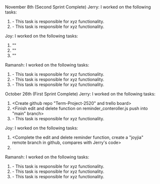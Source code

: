 November 8th (Second Sprint Complete)
Jerry:
I worked on the following tasks:
1. <Insert Some Task Here> - This task is responsible for xyz functionality.
2. <Insert Some Task Here> - This task is responsible for xyz functionality.

Joy:
I worked on the following tasks:
1. "<watched the passport.js videos>"
2. "<Completed the first draft for Task1: add local login and registration>"
3. "<Update Trello board>"


Ramansh:
I worked on the following tasks:
1. <Insert Some Task Here> - This task is responsible for xyz functionality.
2. <Insert Some Task Here> - This task is responsible for xyz functionality.
3. <Insert Some Task Here> - This task is responsible for xyz functionality.




  


October 26th (First Sprint Complete)
Jerry:
I worked on the following tasks:
1. <Create github repo "Term-Project-2520" and trello board>
2. <Finish edit and delete function on reminder_conteroller.js push into "main" branch>
3. <Insert Some Task Here> - This task is responsible for xyz functionality.

Joy:
I worked on the following tasks:
1. <Complete the edit and delete reminder function, create a "joyjia" remote branch in github, compares with Jerry's code>
2. <Edit Trello board>


Ramansh:
I worked on the following tasks:
1. <Insert Some Task Here> - This task is responsible for xyz functionality.
2. <Insert Some Task Here> - This task is responsible for xyz functionality.
3. <Insert Some Task Here> - This task is responsible for xyz functionality.
